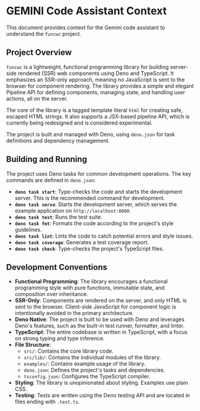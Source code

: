 # GEMINI Code Assistant Context

This document provides context for the Gemini code assistant to understand the
`funcwc` project.

## Project Overview

`funcwc` is a lightweight, functional programming library for building
server-side rendered (SSR) web components using Deno and TypeScript. It
emphasizes an SSR-only approach, meaning no JavaScript is sent to the browser
for component rendering. The library provides a simple and elegant Pipeline API
for defining components, managing state, and handling user actions, all on the
server.

The core of the library is a tagged template literal `html` for creating safe,
escaped HTML strings. It also supports a JSX-based pipeline API, which is
currently being redesigned and is considered experimental.

The project is built and managed with Deno, using `deno.json` for task
definitions and dependency management.

## Building and Running

The project uses Deno tasks for common development operations. The key commands
are defined in `deno.json`:

- **`deno task start`**: Type-checks the code and starts the development server.
  This is the recommended command for development.
- **`deno task serve`**: Starts the development server, which serves the example
  application on `http://localhost:8080`.
- **`deno task test`**: Runs the test suite.
- **`deno task fmt`**: Formats the code according to the project's style
  guidelines.
- **`deno task lint`**: Lints the code to catch potential errors and style
  issues.
- **`deno task coverage`**: Generates a test coverage report.
- **`deno task check`**: Type-checks the project's TypeScript files.

## Development Conventions

- **Functional Programming**: The library encourages a functional programming
  style with pure functions, immutable state, and composition over inheritance.
- **SSR-Only**: Components are rendered on the server, and only HTML is sent to
  the browser. Client-side JavaScript for component logic is intentionally
  avoided in the primary architecture.
- **Deno Native**: The project is built to be used with Deno and leverages
  Deno's features, such as the built-in test runner, formatter, and linter.
- **TypeScript**: The entire codebase is written in TypeScript, with a focus on
  strong typing and type inference.
- **File Structure**:
  - `src/`: Contains the core library code.
  - `src/lib/`: Contains the individual modules of the library.
  - `examples/`: Contains example usage of the library.
  - `deno.json`: Defines the project's tasks and dependencies.
  - `tsconfig.json`: Configures the TypeScript compiler.
- **Styling**: The library is unopinionated about styling. Examples use plain
  CSS.
- **Testing**: Tests are written using the Deno testing API and are located in
  files ending with `.test.ts`.

